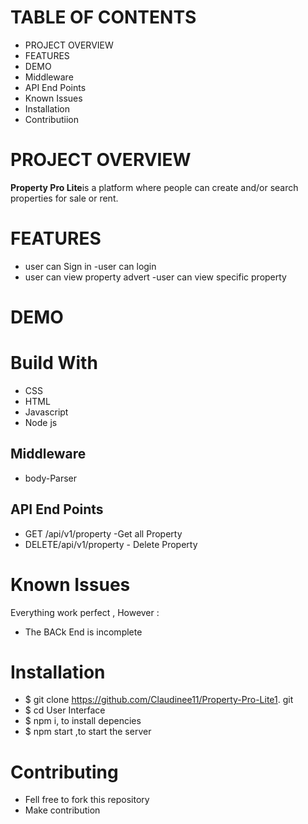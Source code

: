 # TABLE OF CONTENTS

- PROJECT OVERVIEW
- FEATURES
- DEMO
- Middleware
- API End Points
-  Known Issues
- Installation
- Contributiion

# PROJECT OVERVIEW

**Property Pro Lite**is a platform where people can create and/or search properties for sale or rent.

# FEATURES
- user can Sign in
-user can login
- user can view property advert
-user can view specific property

# DEMO



# Build With
- CSS
- HTML
- Javascript
- Node js
## Middleware
- body-Parser


## API End Points
- GET /api/v1/property   -Get all Property
- DELETE/api/v1/property - Delete Property



# Known Issues

Everything work perfect , However :

- The BACk End is incomplete




# Installation

- $ git clone https://github.com/Claudinee11/Property-Pro-Lite1. git
- $ cd User Interface
- $ npm i, to install depencies
- $ npm start ,to start the server

# Contributing
- Fell free to fork this repository
- Make contribution








#
